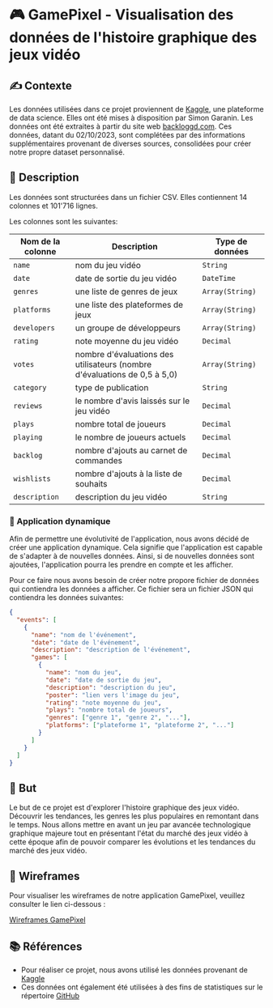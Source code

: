 # 🎮 GamePixel - Visualisation des données de l'histoire graphique des jeux vidéo

## ✍️ Contexte

Les données utilisées dans ce projet proviennent de [Kaggle](https://www.kaggle.com), une plateforme de data science. Elles ont été mises à disposition par Simon Garanin. Les données ont été extraites à partir du site web [backloggd.com](https://backloggd.com). Ces données, datant du 02/10/2023, sont complétées par des informations supplémentaires provenant de diverses sources, consolidées pour créer notre propre dataset personnalisé.

## 📖 Description

Les données sont structurées dans un fichier CSV. Elles contiennent 14 colonnes et 101'716 lignes.

Les colonnes sont les suivantes:

| Nom de la colonne | Description                                                               | Type de données |
| ----------------- | ------------------------------------------------------------------------- | --------------- |
| `name`            | nom du jeu vidéo                                                          | `String`        |
| `date`            | date de sortie du jeu vidéo                                               | `DateTime`      |
| `genres`          | une liste de genres de jeux                                               | `Array(String)` |
| `platforms`       | une liste des plateformes de jeux                                         | `Array(String)` |
| `developers`      | un groupe de développeurs                                                 | `Array(String)` |
| `rating`          | note moyenne du jeu vidéo                                                 | `Decimal`       |
| `votes`           | nombre d'évaluations des utilisateurs (nombre d'évaluations de 0,5 à 5,0) | `Array(String)` |
| `category`        | type de publication                                                       | `String`        |
| `reviews`         | le nombre d'avis laissés sur le jeu vidéo                                 | `Decimal`       |
| `plays`           | nombre total de joueurs                                                   | `Decimal`       |
| `playing`         | le nombre de joueurs actuels                                              | `Decimal`       |
| `backlog`         | nombre d'ajouts au carnet de commandes                                    | `Decimal`       |
| `wishlists`       | nombre d'ajouts à la liste de souhaits                                    | `Decimal`       |
| `description`     | description du jeu vidéo                                                  | `String`        |

### 🚀 Application dynamique

Afin de permettre une évolutivité de l'application, nous avons décidé de créer une application dynamique. Cela signifie que l'application est capable de s'adapter à de nouvelles données. Ainsi, si de nouvelles données sont ajoutées, l'application pourra les prendre en compte et les afficher.

Pour ce faire nous avons besoin de créer notre propore fichier de données qui contiendra les données a afficher. Ce fichier sera un fichier JSON qui contiendra les données suivantes:

```json
{
  "events": [
    {
      "name": "nom de l'événement",
      "date": "date de l'événement",
      "description": "description de l'événement",
      "games": [
        {
          "name": "nom du jeu",
          "date": "date de sortie du jeu",
          "description": "description du jeu",
          "poster": "lien vers l'image du jeu",
          "rating": "note moyenne du jeu",
          "plays": "nombre total de joueurs",
          "genres": ["genre 1", "genre 2", "..."],
          "platforms": ["plateforme 1", "plateforme 2", "..."]
        }
      ]
    }
  ]
}
```

## 🎯 But

Le but de ce projet est d'explorer l'histoire graphique des jeux vidéo. Découvrir les tendances, les genres les plus populaires en remontant dans le temps. Nous allons mettre en avant un jeu par avancée technologique graphique majeure tout en présentant l'état du marché des jeux vidéo à cette époque afin de pouvoir comparer les évolutions et les tendances du marché des jeux vidéo.

## 🎨 Wireframes

Pour visualiser les wireframes de notre application GamePixel, veuillez consulter le lien ci-dessous :

[Wireframes GamePixel](https://www.figma.com/file/axoVljvnAqJTVqeDaO9lGX/HEIG---VisualDon---GamePixel?type=design&node-id=0%3A1&mode=design&t=tP3qa7rEcix13GWp-1)

## 📚 Références

- Pour réaliser ce projet, nous avons utilisé les données provenant de [Kaggle](https://www.kaggle.com/datasets/gsimonx37/backloggd)
- Ces données ont également été utilisées à des fins de statistiques sur le répertoire [GitHub](https://github.com/GSimonX37/Backloggd)
